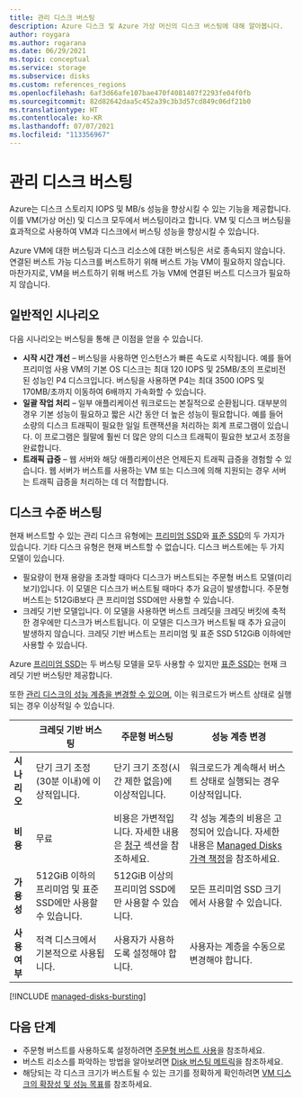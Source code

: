 ```yaml
---
title: 관리 디스크 버스팅
description: Azure 디스크 및 Azure 가상 머신의 디스크 버스팅에 대해 알아봅니다.
author: roygara
ms.author: rogarana
ms.date: 06/29/2021
ms.topic: conceptual
ms.service: storage
ms.subservice: disks
ms.custom: references_regions
ms.openlocfilehash: 6af3d66afe107bae470f4081407f2293fe04f0fb
ms.sourcegitcommit: 82d82642daa5c452a39c3b3d57cd849c06df21b0
ms.translationtype: HT
ms.contentlocale: ko-KR
ms.lasthandoff: 07/07/2021
ms.locfileid: "113356967"
---
```

# <a name="managed-disk-bursting"></a>관리 디스크 버스팅

Azure는 디스크 스토리지 IOPS 및 MB/s 성능을 향상시킬 수 있는 기능을 제공합니다. 이를 VM(가상 머신) 및 디스크 모두에서 버스팅이라고 합니다. VM 및 디스크 버스팅을 효과적으로 사용하여 VM과 디스크에서 버스팅 성능을 향상시킬 수 있습니다.

Azure VM에 대한 버스팅과 디스크 리소스에 대한 버스팅은 서로 종속되지 않습니다. 연결된 버스트 가능 디스크를 버스트하기 위해 버스트 가능 VM이 필요하지 않습니다. 마찬가지로, VM을 버스트하기 위해 버스트 가능 VM에 연결된 버스트 디스크가 필요하지 않습니다.

## <a name="common-scenarios"></a>일반적인 시나리오
다음 시나리오는 버스팅을 통해 큰 이점을 얻을 수 있습니다.
- **시작 시간 개선** – 버스팅을 사용하면 인스턴스가 빠른 속도로 시작됩니다. 예를 들어 프리미엄 사용 VM의 기본 OS 디스크는 최대 120 IOPS 및 25MB/초의 프로비전된 성능인 P4 디스크입니다. 버스팅을 사용하면 P4는 최대 3500 IOPS 및 170MB/초까지 이동하여 6배까지 가속화할 수 있습니다.
- **일괄 작업 처리** – 일부 애플리케이션 워크로드는 본질적으로 순환됩니다. 대부분의 경우 기본 성능이 필요하고 짧은 시간 동안 더 높은 성능이 필요합니다. 예를 들어 소량의 디스크 트래픽이 필요한 일일 트랜잭션을 처리하는 회계 프로그램이 있습니다. 이 프로그램은 월말에 훨씬 더 많은 양의 디스크 트래픽이 필요한 보고서 조정을 완료합니다.
- **트래픽 급증** – 웹 서버와 해당 애플리케이션은 언제든지 트래픽 급증을 경험할 수 있습니다. 웹 서버가 버스트를 사용하는 VM 또는 디스크에 의해 지원되는 경우 서버는 트래픽 급증을 처리하는 데 더 적합합니다. 

## <a name="disk-level-bursting"></a>디스크 수준 버스팅

현재 버스트할 수 있는 관리 디스크 유형에는 [프리미엄 SSD](disks-types.md#premium-ssd)와 [표준 SSD](disks-types.md#standard-ssd)의 두 가지가 있습니다. 기타 디스크 유형은 현재 버스트할 수 없습니다. 디스크 버스트에는 두 가지 모델이 있습니다.

- 필요량이 현재 용량을 초과할 때마다 디스크가 버스트되는 주문형 버스트 모델(미리 보기)입니다. 이 모델은 디스크가 버스트될 때마다 추가 요금이 발생합니다. 주문형 버스트는 512GiB보다 큰 프리미엄 SSD에만 사용할 수 있습니다.
- 크레딧 기반 모델입니다. 이 모델을 사용하면 버스트 크레딧을 크레딧 버킷에 축적한 경우에만 디스크가 버스트됩니다. 이 모델은 디스크가 버스트될 때 추가 요금이 발생하지 않습니다. 크레딧 기반 버스트는 프리미엄 및 표준 SSD 512GiB 이하에만 사용할 수 있습니다.

Azure [프리미엄 SSD](disks-types.md#premium-ssd)는 두 버스팅 모델을 모두 사용할 수 있지만 [표준 SSD](disks-types.md#standard-ssd)는 현재 크레딧 기반 버스팅만 제공합니다.

또한 [관리 디스크의 성능 계층을 변경할 수 있으며](disks-change-performance.md), 이는 워크로드가 버스트 상태로 실행되는 경우 이상적일 수 있습니다.

|  |크레딧 기반 버스팅  |주문형 버스팅  |성능 계층 변경  |
|---------|---------|---------|---------|
| **시나리오**|단기 크기 조정(30분 이내)에 이상적입니다.|단기 크기 조정(시간 제한 없음)에 이상적입니다.|워크로드가 계속해서 버스트 상태로 실행되는 경우 이상적입니다.|
|**비용**     |무료         |비용은 가변적입니다. 자세한 내용은 [청구](#billing) 섹션을 참조하세요.        |각 성능 계층의 비용은 고정되어 있습니다. 자세한 내용은 [Managed Disks 가격 책정](https://azure.microsoft.com/pricing/details/managed-disks/)을 참조하세요.         |
|**가용성**     |512GiB 이하의 프리미엄 및 표준 SSD에만 사용할 수 있습니다.         |512GiB 이상의 프리미엄 SSD에만 사용할 수 있습니다.         |모든 프리미엄 SSD 크기에서 사용할 수 있습니다.         |
|**사용 여부**     |적격 디스크에서 기본적으로 사용됩니다.         |사용자가 사용하도록 설정해야 합니다.         |사용자는 계층을 수동으로 변경해야 합니다.         |

[!INCLUDE [managed-disks-bursting](../../includes/managed-disks-bursting-2.md)]

## <a name="next-steps"></a>다음 단계

- 주문형 버스트를 사용하도록 설정하려면 [주문형 버스트 사용](disks-enable-bursting.md)을 참조하세요.
- 버스트 리소스를 파악하는 방법을 알아보려면 [Disk 버스팅 메트릭](disks-metrics.md)을 참조하세요.
- 해당되는 각 디스크 크기가 버스트될 수 있는 크기를 정확하게 확인하려면 [VM 디스크의 확장성 및 성능 목표](disks-scalability-targets.md)를 참조하세요.